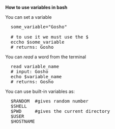 **How to use variables in bash**

You can set a variable
<pre>
  some_variable="Gosho"

  # to use it we must use the $
  eccho $some_variable
  # returns: Gosho  
</pre>

You can *read* a word from the terminal
<pre>
  read variable_name
  # input: Gosho
  echo $variable_name
  # returns: Gosho
</pre>

You can use built-in variables as:
<pre>
  $RANDOM  #gives random number 
  $SHELL
  $PWD     #gives the current directory
  $USER    
  $HOSTNAME
</pre>
